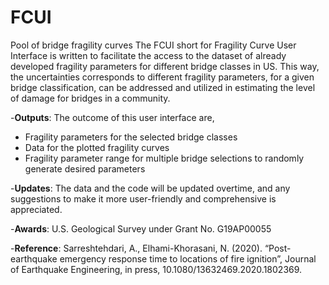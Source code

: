 # FCUI
Pool of bridge fragility curves
The FCUI short for Fragility Curve User Interface is written to facilitate the access to the dataset of already developed fragility parameters for different bridge classes in US. This way, the uncertainties corresponds to different fragility parameters, for a given bridge classification, can be addressed and utilized in estimating the level of damage for bridges in a community. 

-**Outputs**:
The outcome of this user interface are,
- Fragility parameters for the selected bridge classes
- Data for the plotted fragility curves
- Fragility parameter range for multiple bridge selections to randomly generate desired parameters

-**Updates**:
 The data and the code will be updated overtime, and any suggestions to make it more user-friendly and comprehensive is appreciated.
 
-**Awards**:
U.S. Geological Survey under Grant No. G19AP00055

-**Reference**:
Sarreshtehdari, A., Elhami-Khorasani, N. (2020). “Post-earthquake emergency response time to locations of fire ignition”, Journal of Earthquake Engineering, in press, 10.1080/13632469.2020.1802369.
